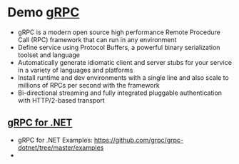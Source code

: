 # Demo [gRPC](https://grpc.io/)
- gRPC is a modern open source high performance Remote Procedure Call (RPC) framework that can run in any environment
- Define service using Protocol Buffers, a powerful binary serialization toolset and language
- Automatically generate idiomatic client and server stubs for your service in a variety of languages and platforms
- Install runtime and dev environments with a single line and also scale to millions of RPCs per second with the framework
- Bi-directional streaming and fully integrated pluggable authentication with HTTP/2-based transport

## [gRPC for .NET](https://github.com/grpc/grpc-dotnet)
- gRPC for .NET Examples: https://github.com/grpc/grpc-dotnet/tree/master/examples
- 
